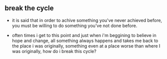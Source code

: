 ## break the cycle

- it is said that in order to achive something you've never achieved before, you must be willing to do something you've not done before.

- often times i get to this point and just when i'm beggining to believe in hope and change, all something always happens and takes me back to the place i was originally, something even at a place worse than where I was originally, how do i break this cycle?